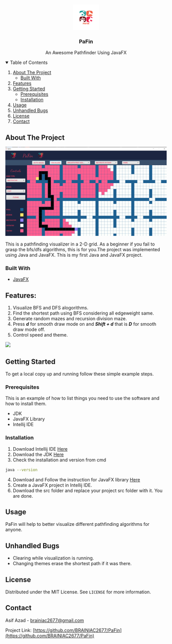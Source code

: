

<!-- PROJECT LOGO -->
<br />
<p align="center">
<img src="Assets/logo.png" alt="Logo" width="80" height="80">
  <h3 align="center">PaFin</h3>
  <p align="center">
    An Awesome Pathfinder Using JavaFX
  </p>
</p>



<!-- TABLE OF CONTENTS -->
<details open="open">
  <summary>Table of Contents</summary>
  <ol>
    <li>
      <a href="#about-the-project">About The Project</a>
      <ul>
        <li><a href="#built-with">Built With</a></li>
      </ul>
    </li>
    <li><a href="#features">Features</a></li>
    <li>
      <a href="#getting-started">Getting Started</a>
      <ul>
        <li><a href="#prerequisites">Prerequisites</a></li>
        <li><a href="#installation">Installation</a></li>
      </ul>
    </li>
    <li><a href="#usage">Usage</a></li>
    <li><a href="#unhandled-bugs">Unhandled Bugs</a></li>
    <li><a href="#license">License</a></li>
    <li><a href="#contact">Contact</a></li>
  </ol>
</details>



<!-- ABOUT THE PROJECT -->
## About The Project

![PaFin ScreenShot](Assets/about.png)

This is a pathfinding visualizer in a 2-D grid. As a beginner if you fail to grasp the bfs/dfs algorithms, this is for you.The project was implemented using Java and JavaFX. This is my first Java and JavaFX project. 

### Built With

* [JavaFX](https://openjfx.io/)

## Features:
1. Visualize BFS and DFS alogorithms.
2. Find the shortest path using BFS considering all edgeweight same.
3. Generate random mazes and recursion division maze.
4. Press ***d*** for smooth draw mode on and ***Shift + d*** that is ***D*** for smooth draw mode off.
5. Control speed and theme.

![](https://github.com/BRAINIAC2677/PaFin/blob/main/Assets/intro.gif)
<!-- GETTING STARTED -->
## Getting Started

To get a local copy up and running follow these simple example steps.

### Prerequisites

This is an example of how to list things you need to use the software and how to install them.
* JDK
* JavaFX Library
* Intellij IDE

### Installation

1. Download Intellij IDE [Here](https://www.jetbrains.com/idea/download/#section=windows)
2. Download the JDK [Here](https://www.oracle.com/in/java/technologies/javase-downloads.html)
3. Check the installation and version from cmd
  ```sh
  java --version
  ```
4. Download and Follow the instruction for JavaFX library [Here](https://openjfx.io/openjfx-docs/)
5. Create a JavaFX project in Intellij IDE.
6. Download the src folder and replace your project src folder with it. You are done. 



<!-- USAGE EXAMPLES -->
## Usage

PaFin will help to better visualize different pathfinding algorithms for anyone.


## Unhandled Bugs

* Clearing while visualization is running.
* Changing themes erase the shortest path if it was there.


<!-- LICENSE -->
## License

Distributed under the MIT License. See `LICENSE` for more information.

<!-- CONTACT -->
## Contact

Asif Azad - brainiac2677@gmail.com

Project Link: [https://github.com/BRAINIAC2677/PaFin](https://github.com/BRAINIAC2677/PaFin)

